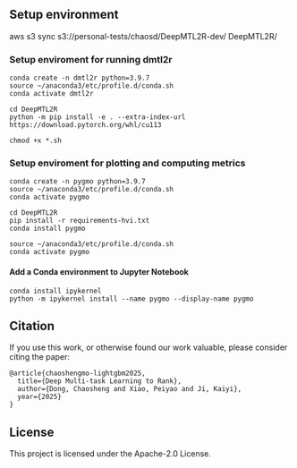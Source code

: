 
## Setup environment
<!-- follow https://github.com/OptMN-Lab/fairgrad -->
<!-- https://github.com/Cranial-XIX/FAMO -->
<!-- https://github.com/allegro/allRank/tree/master/allrank -->
aws s3 sync s3://personal-tests/chaosd/DeepMTL2R-dev/ DeepMTL2R/

### Setup enviroment for running dmtl2r
```
conda create -n dmtl2r python=3.9.7
source ~/anaconda3/etc/profile.d/conda.sh
conda activate dmtl2r

cd DeepMTL2R
python -m pip install -e . --extra-index-url https://download.pytorch.org/whl/cu113

chmod +x *.sh
```

### Setup enviroment for plotting and computing metrics
```
conda create -n pygmo python=3.9.7
source ~/anaconda3/etc/profile.d/conda.sh
conda activate pygmo

cd DeepMTL2R
pip install -r requirements-hvi.txt
conda install pygmo

source ~/anaconda3/etc/profile.d/conda.sh
conda activate pygmo
```

#### Add a Conda environment to Jupyter Notebook
```
conda install ipykernel
python -m ipykernel install --name pygmo --display-name pygmo
```

## Citation 
If you use this work, or otherwise found our work valuable, please consider citing the paper:

```
@article{chaoshengmo-lightgbm2025,
  title={Deep Multi-task Learning to Rank},
  author={Dong, Chaosheng and Xiao, Peiyao and Ji, Kaiyi},
  year={2025}
}

```


## License

This project is licensed under the Apache-2.0 License.